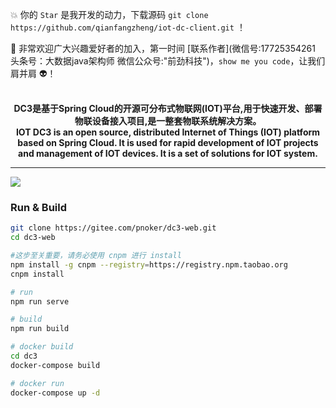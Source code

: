  :boom:  你的 `Star` 是我开发的动力，下载源码 `git clone https://github.com/qianfangzheng/iot-dc-client.git` ！  

 :rocket: 非常欢迎广大兴趣爱好者的加入，第一时间 [联系作者](微信号:17725354261 头条号：大数据java架构师 微信公众号:"前劲科技")，`show me you code`，让我们肩并肩 :alien:！

<p align="center"> 
	<br><strong>DC3是基于Spring Cloud的开源可分布式物联网(IOT)平台,用于快速开发、部署物联设备接入项目,是一整套物联系统解决方案。<br>IOT DC3 is an open source, distributed Internet of Things (IOT) platform based on Spring Cloud. It is used for rapid development of IOT projects and management of IOT devices. It is a set of solutions for IOT system.</strong>
</p>

------

![](./dc3/images/web-all.png)

### Run & Build 

```bash
git clone https://gitee.com/pnoker/dc3-web.git
cd dc3-web

#这步至关重要，请务必使用 cnpm 进行 install
npm install -g cnpm --registry=https://registry.npm.taobao.org
cnpm install

# run
npm run serve

# build 
npm run build

# docker build
cd dc3
docker-compose build

# docker run 
docker-compose up -d
```



